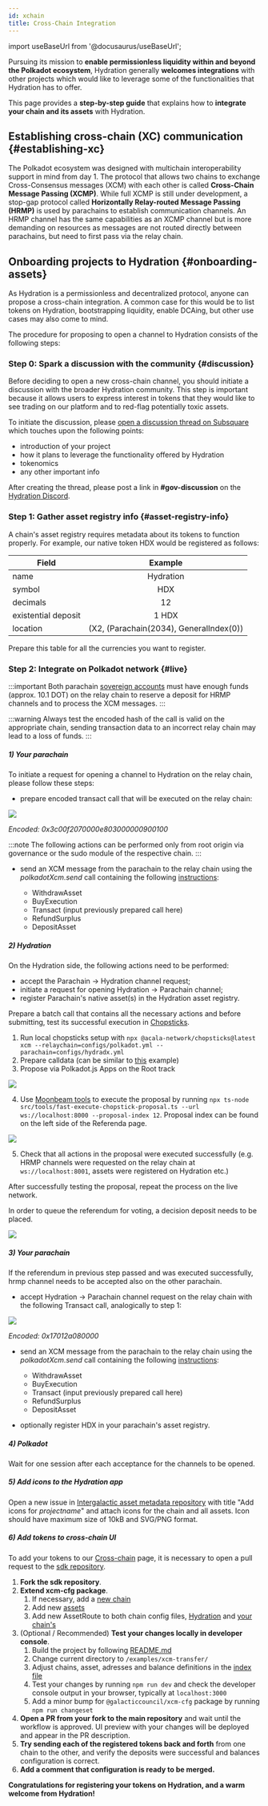 ```yaml
---
id: xchain
title: Cross-Chain Integration
---
```


import useBaseUrl from '@docusaurus/useBaseUrl';

Pursuing its mission to **enable permissionless liquidity within and beyond the Polkadot ecosystem**, Hydration generally **welcomes integrations** with other projects which would like to leverage some of the functionalities that Hydration has to offer.

This page provides a **step-by-step guide** that explains how to **integrate your chain and its assets** with Hydration.

## Establishing cross-chain (XC) communication {#establishing-xc}
The Polkadot ecosystem was designed with multichain interoperability support in mind from day 1. The protocol that allows two chains to exchange Cross-Consensus messages (XCM) with each other is called **Cross-Chain Message Passing (XCMP)**. While full XCMP is still under development, a stop-gap protocol called **Horizontally Relay-routed Message Passing (HRMP)** is used by parachains to establish communication channels. An HRMP channel has the same capabilities as an XCMP channel but is more demanding on resources as messages are not routed directly between parachains, but need to first pass via the relay chain.

## Onboarding projects to Hydration {#onboarding-assets}
As Hydration is a permissionless and decentralized protocol, anyone can propose a cross-chain integration. A common case for this would be to list tokens on Hydration, bootstrapping liquidity, enable DCAing, but other use cases may also come to mind.

The procedure for proposing to open a channel to Hydration consists of the following steps:

### Step 0: Spark a discussion with the community {#discussion}
Before deciding to open a new cross-chain channel, you should initiate a discussion with the broader Hydration community. This step is important because it allows users to express interest in tokens that they would like to see trading on our platform and to red-flag potentially toxic assets.

To initiate the discussion, please [open a discussion thread on Subsquare](https://hydration.subsquare.io/posts/create) which touches upon the following points:
- introduction of your project
- how it plans to leverage the functionality offered by Hydration
- tokenomics
- any other important info

After creating the thread, please post a link in **#gov-discussion** on the [Hydration Discord](https://discord.gg/hydration-net).

### Step 1: Gather asset registry info {#asset-registry-info}
A chain's asset registry requires metadata about its tokens to function properly. For example, our native token HDX would be registered as follows: 

|Field|Example|
|-------------|:-----------:|
|name|Hydration|
|symbol|HDX|
|decimals |12|
|existential deposit |1 HDX|
|location| (X2, (Parachain(2034), GeneralIndex(0))|

Prepare this table for all the currencies you want to register.

### Step 2: Integrate on Polkadot network {#live}

:::important
Both parachain [sovereign accounts](https://substrate.stackexchange.com/questions/1200/how-to-calculate-sovereignaccount-for-parachain/1210) must have enough funds (approx. 10.1 DOT) on the relay chain to reserve a deposit for HRMP channels and to process the XCM messages.
:::

:::warning
Always test the encoded hash of the call is valid on the appropriate chain, sending transaction data to an incorrect relay chain may lead to a loss of funds. 
:::

##### 1) Your parachain
To initiate a request for opening a channel to Hydration on the relay chain, please follow these steps:

- prepare encoded transact call that will be executed on the relay chain:
<div style={{textAlign: 'center'}}>
  <img src={useBaseUrl('/img/devs/xchain/hrmp_init.png')} />
</div>

 _Encoded: 0x3c00f2070000e803000000900100_

:::note
The following actions can be performed only from root origin via governance or the sudo module of the respective chain.
:::

- send an XCM message from the parachain to the relay chain using the _polkadotXcm.send_ call containing the following [instructions](https://github.com/paritytech/xcm-format):

  - WithdrawAsset
  - BuyExecution
  - Transact (input previously prepared call here)
  - RefundSurplus
  - DepositAsset

##### 2) Hydration
On the Hydration side, the following actions need to be performed:
- accept the Parachain &#8594; Hydration channel request;
- initiate a request for opening Hydration &#8594; Parachain channel;
- register Parachain's native asset(s) in the Hydration asset registry.

Prepare a batch call that contains all the necessary actions and before submitting, test its successful execution in [Chopsticks](https://github.com/AcalaNetwork/chopsticks).

1. Run local chopsticks setup with `npx @acala-network/chopsticks@latest xcm --relaychain=configs/polkadot.yml --parachain=configs/hydradx.yml`
2. Prepare calldata (can be similar to [this](https://hydration.subsquare.io/democracy/referenda/158) example)
3. Propose via Polkadot.js Apps on the Root track
<div style={{textAlign: 'center'}}>
  <img src={useBaseUrl('/img/devs/xchain/submit_referendum.png')} />
</div>

4. Use [Moonbeam tools](https://github.com/Moonsong-Labs/moonbeam-tools) to execute the proposal by running `npx ts-node src/tools/fast-execute-chopstick-proposal.ts --url ws://localhost:8000 --proposal-index 12`. Proposal index can be found on the left side of the Referenda page.
<div style={{textAlign: 'center'}}>
  <img src={useBaseUrl('/img/devs/xchain/proposal_index.png')} />
</div>

5. Check that all actions in the proposal were executed successfully (e.g. HRMP channels were requested on the relay chain at `ws://localhost:8001`, assets were registered on Hydration etc.)

After successfully testing the proposal, repeat the process on the live network.

In order to queue the referendum for voting, a decision deposit needs to be placed.
<div style={{textAlign: 'center'}}>
  <img src={useBaseUrl('/img/devs/xchain/decision_deposit.png')} />
</div>

##### 3) Your parachain
If the referendum in previous step passed and was executed successfully, hrmp channel needs to be accepted also on the other parachain. 
 - accept Hydration &#8594; Parachain channel request on the relay chain with the following Transact call, analogically to step 1:
<div style={{textAlign: 'center'}}>
  <img src={useBaseUrl('/img/devs/xchain/hrmp_accept.png')} />
</div>

 _Encoded: 0x17012a080000_

- send an XCM message from the parachain to the relay chain using the _polkadotXcm.send_ call containing the following [instructions](https://github.com/paritytech/xcm-format):

  - WithdrawAsset
  - BuyExecution
  - Transact (input previously prepared call here)
  - RefundSurplus
  - DepositAsset

 - optionally register HDX in your parachain's asset registry.

##### 4) Polkadot
Wait for one session after each acceptance for the channels to be opened.

##### 5) Add icons to the Hydration app
Open a new issue in [Intergalactic asset metadata repository](https://github.com/galacticcouncil/intergalactic-asset-metadata) with title "Add icons for _projectname_" and attach icons for the chain and all assets. Icon should have maximum size of 10kB and SVG/PNG format.

##### 6) Add tokens to cross-chain UI
To add your tokens to our [Cross-chain](https://app.hydration.net/cross-chain) page, it is necessary to open a pull request to the [sdk repository](https://github.com/galacticcouncil/sdk).

1. **Fork the sdk repository**.
2. **Extend xcm-cfg package**.
    1. If necessary, add a [new chain](https://github.com/galacticcouncil/sdk/blob/master/packages/xcm-cfg/src/chains/)
    2. Add new [assets](https://github.com/galacticcouncil/sdk/blob/master/packages/xcm-cfg/src/assets.ts)
    3. Add new AssetRoute to both chain config files, [Hydration](https://github.com/galacticcouncil/sdk/blob/master/packages/xcm-cfg/src/configs/polkadot/hydration/index.ts) and [your chain's](https://github.com/galacticcouncil/sdk/tree/master/packages/xcm-cfg/src/configs/polkadot)
3. (Optional / Recommended) **Test your changes locally in developer console**.
    1. Build the project by following [README.md](https://github.com/galacticcouncil/sdk/blob/master/README.md)
    2. Change current directory to `/examples/xcm-transfer/`
    3. Adjust chains, asset, adresses and balance definitions in the [index file](https://github.com/galacticcouncil/sdk/blob/master/examples/xcm-transfer/src/index.ts)
    4. Test your changes by running `npm run dev` and check the developer console output in your browser, typically at `localhost:3000`
    5. Add a minor bump for `@galacticcouncil/xcm-cfg` package by running `npm run changeset`
3. **Open a PR from your fork to the main repository** and wait until the workflow is approved. UI preview with your changes will be deployed and appear in the PR description.
4. **Try sending each of the registered tokens back and forth** from one chain to the other, and verify the deposits were successful and balances configuration is correct.
5. **Add a comment that configuration is ready to be merged.**

__Congratulations for registering your tokens on Hydration, and a warm welcome from Hydration!__